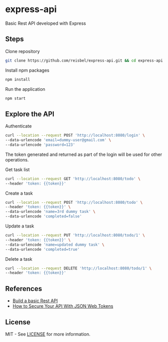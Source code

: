 # express-api

Basic Rest API developed with Express

## Steps

Clone repository

```bash
git clone https://github.com/reisbel/express-api.git && cd express-api
```

Install npm packages

```bash
npm install
```

Run the application

```bash
npm start
```

## Explore the API

Authenticate

```bash
curl --location --request POST 'http://localhost:8080/login' \
--data-urlencode 'email=dummy-user@gmail.com' \
--data-urlencode 'password=123'
```

The token generated and returned as part of the login will be used for other operations.

Get task list

```bash
curl --location --request GET 'http://localhost:8080/todo' \
--header 'token: {{token}}'
```

Create a task

```bash
curl --location --request POST 'http://localhost:8080/todo' \
--header 'token: {{token}}' \
--data-urlencode 'name=3rd dummy task' \
--data-urlencode 'completed=false'
```

Update a task

```bash
curl --location --request PUT 'http://localhost:8080/todo/1' \
--header 'token: {{token}}' \
--data-urlencode 'name=updated dummy task' \
--data-urlencode 'completed=true'
```

Delete a task

```bash
curl --location --request DELETE 'http://localhost:8080/todo/1' \
--header 'token: {{token}}'
```

## References

* [Build a basic Rest API](https://medium.com/better-programming/use-express-to-build-a-rest-api-69bd4abb8e4a)
* [How to Secure Your API With JSON Web Tokens](https://medium.com/javascript-in-plain-english/how-to-secure-your-api-with-json-web-tokens-495ec68ba6cd)


## License

MIT - See [LICENSE](LICENSE) for more information.